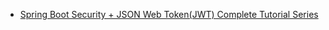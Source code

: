 
* [Spring Boot Security + JSON Web Token(JWT) Complete Tutorial Series](https://www.javainuse.com/webseries/spring-security-jwt)
